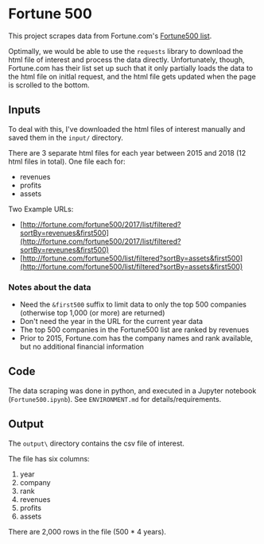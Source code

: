 # Fortune 500

This project scrapes data from Fortune.com's [Fortune500 list](http://www.fortune.com/Fortune500).

Optimally, we would be able to use the `requests` library to download the html file of interest and process the data directly. Unfortunately, though, Fortune.com has their list set up such that it only partially loads the data to the html file on initlal request, and the html file gets updated when the page is scrolled to the bottom. 

## Inputs
To deal with this, I've downloaded the html files of interest manually and saved them in the `input/` directory.

There are 3 separate html files for each year between 2015 and 2018 (12 html files in total). One file each for:
* revenues
* profits
* assets

Two Example URLs:  
* [http://fortune.com/fortune500/2017/list/filtered?sortBy=revenues&first500](http://fortune.com/fortune500/2017/list/filtered?sortBy=reveunes&first500)
* [http://fortune.com/fortune500/list/filtered?sortBy=assets&first500](http://fortune.com/fortune500/list/filtered?sortBy=assets&first500)

### Notes about the data
* Need the `&first500` suffix to limit data to only the top 500 companies (otherwise top 1,000 (or more) are returned)
* Don't need the year in the URL for the current year data
* The top 500 companies in the Fortune500 list are ranked by revenues
* Prior to 2015, Fortune.com has the company names and rank available, but no additional financial information

## Code
The data scraping was done in python, and executed in a Jupyter notebook (`Fortune500.ipynb`). See `ENVIRONMENT.md` for details/requirements.

## Output
The `output\` directory contains the csv file of interest. 

The file has six columns:
1) year
2) company
3) rank
4) revenues
5) profits
6) assets

There are 2,000 rows in the file (500 * 4 years).


